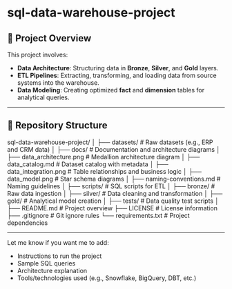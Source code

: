 # sql-data-warehouse-project
## 📖 Project Overview

This project involves:

- **Data Architecture**: Structuring data in **Bronze**, **Silver**, and **Gold** layers.
- **ETL Pipelines**: Extracting, transforming, and loading data from source systems into the warehouse.
- **Data Modeling**: Creating optimized **fact** and **dimension** tables for analytical queries.

---

## 📁 Repository Structure

sql-data-warehouse-project/
│
├── datasets/ # Raw datasets (e.g., ERP and CRM data)
│
├── docs/ # Documentation and architecture diagrams
│ ├── data_architecture.png # Medallion architecture diagram
│ ├── data_catalog.md # Dataset catalog with metadata
│ ├── data_integration.png # Table relationships and business logic
│ ├── data_model.png # Star schema diagrams
│ ├── naming-conventions.md # Naming guidelines
│
├── scripts/ # SQL scripts for ETL
│ ├── bronze/ # Raw data ingestion
│ ├── silver/ # Data cleaning and transformation
│ ├── gold/ # Analytical model creation
│
├── tests/ # Data quality test scripts
│
├── README.md # Project overview
├── LICENSE # License information
├── .gitignore # Git ignore rules
└── requirements.txt # Project dependencies


---

Let me know if you want me to add:
- Instructions to run the project
- Sample SQL queries
- Architecture explanation
- Tools/technologies used (e.g., Snowflake, BigQuery, DBT, etc.)
